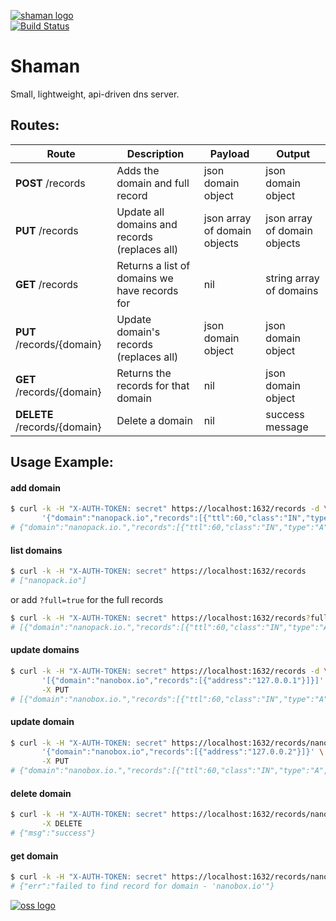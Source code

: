 [![shaman logo](http://nano-assets.gopagoda.io/readme-headers/shaman.png)](http://nanobox.io/open-source#shaman)  
[![Build Status](https://travis-ci.org/nanopack/shaman.svg)](https://travis-ci.org/nanopack/shaman)

# Shaman

Small, lightweight, api-driven dns server.

## Routes:

| Route | Description | Payload | Output |
| --- | --- | --- | --- |
| **POST** /records | Adds the domain and full record | json domain object | json domain object |
| **PUT** /records | Update all domains and records (replaces all) | json array of domain objects | json array of domain objects |
| **GET** /records | Returns a list of domains we have records for | nil | string array of domains |
| **PUT** /records/{domain} | Update domain's records (replaces all) | json domain object | json domain object |
| **GET** /records/{domain} | Returns the records for that domain | nil | json domain object |
| **DELETE** /records/{domain} | Delete a domain | nil | success message |

## Usage Example:

#### add domain
```sh
$ curl -k -H "X-AUTH-TOKEN: secret" https://localhost:1632/records -d \
       '{"domain":"nanopack.io","records":[{"ttl":60,"class":"IN","type":"A","address":"127.0.0.2"}]}'
# {"domain":"nanopack.io.","records":[{"ttl":60,"class":"IN","type":"A","address":"127.0.0.2"}]}
```

#### list domains
```sh
$ curl -k -H "X-AUTH-TOKEN: secret" https://localhost:1632/records
# ["nanopack.io"]
```
or add `?full=true` for the full records
```sh
$ curl -k -H "X-AUTH-TOKEN: secret" https://localhost:1632/records?full=true
# [{"domain":"nanopack.io.","records":[{"ttl":60,"class":"IN","type":"A","address":"127.0.0.2"}]}]
```

#### update domains
```sh
$ curl -k -H "X-AUTH-TOKEN: secret" https://localhost:1632/records -d \
       '[{"domain":"nanobox.io","records":[{"address":"127.0.0.1"}]}]' \
       -X PUT
# [{"domain":"nanobox.io.","records":[{"ttl":60,"class":"IN","type":"A","address":"127.0.0.1"}]}]
```

#### update domain
```sh
$ curl -k -H "X-AUTH-TOKEN: secret" https://localhost:1632/records/nanobox.io -d \
       '{"domain":"nanobox.io","records":[{"address":"127.0.0.2"}]}' \
       -X PUT
# {"domain":"nanobox.io.","records":[{"ttl":60,"class":"IN","type":"A","address":"127.0.0.2"}]}
```

#### delete domain
```sh
$ curl -k -H "X-AUTH-TOKEN: secret" https://localhost:1632/records/nanobox.io \
       -X DELETE
# {"msg":"success"}
```

#### get domain
```sh
$ curl -k -H "X-AUTH-TOKEN: secret" https://localhost:1632/records/nanobox.io
# {"err":"failed to find record for domain - 'nanobox.io'"}
```

[![oss logo](http://nano-assets.gopagoda.io/open-src/nanobox-open-src.png)](http://nanobox.io/open-source)
